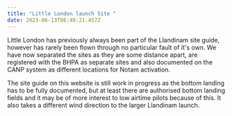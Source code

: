 ```yaml
---
title: "Little London launch Site "
date: 2023-06-13T06:40:21.457Z
---
```

Little London has previously always been part of the Llandinam site guide, however has rarely been flown through no particular fault of it's own.  We have now separated the sites as they are some distance apart, are registered with the BHPA as separate sites and also documented on the CANP system as different locations for Notam activation.

The site guide on this website is still work in progress as the bottom landing has to be fully documented, but at least there are authorised bottom landing fields and it may be of more interest to low airtime pilots because of this. It also takes a different wind direction to the larger Llandinam launch.